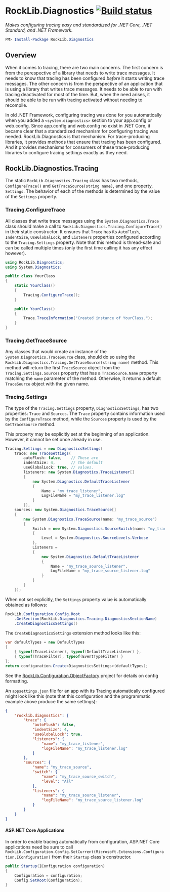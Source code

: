 # RockLib.Diagnostics [![Build status](https://ci.appveyor.com/api/projects/status/k7ojdrc1mwifri96?svg=true)](https://ci.appveyor.com/project/RockLib/rocklib-diagnostics)

*Makes configuring tracing easy and standardized for .NET Core, .NET Standard, and .NET Framework.*

```powershell
PM> Install-Package RockLib.Diagnostics
```

## Overview

When it comes to tracing, there are two main concerns. The first concern is from the perespective of a library that needs to write trace messages. It needs to know that tracing has been configured *before* it starts writing trace messages. The other concern is from the perspective of an application that is using a library that writes trace messages. It needs to be able to run with tracing deactivated for most of the time. But, when the need arises, it should be able to be run with tracing activated without needing to recompile.

In old .NET Framework, configuring tracing was done for you automatically when you added a `<system.diagnostics>` section to your app.config or web.config. Since app.config and web.config no exist in .NET Core, it became clear that a standardized mechanism for configuring tracing was needed. RockLib.Diagnostics is that mechanism. For trace-producing libraries, it provides methods that ensure that tracing has been configured. And it provides mechanisms for consumers of these trace-producing libraries to configure tracing settings exactly as they need.

## RockLib.Diagnostics.Tracing

The static `RockLib.Diagnostics.Tracing` class has two methods, `ConfigureTrace()` and `GetTraceSource(string name)`, and one property, `Settings`. The behavior of each of the methods is determined by the value of the `Settings` property.

### Tracing.ConfigureTrace

All classes that write trace messages using the `System.Diagnostics.Trace` class should make a call to `RockLib.Diagnostics.Tracing.ConfigureTrace()` in their static constructor. It ensures that `Trace` has its `AutoFlush`, `IndentSize`, `UseGlobalLock`, and `Listeners` properties configured according to the `Tracing.Settings` property. Note that this method is thread-safe and can be called multiple times (only the first time calling it has any effect however).

```c#
using RockLib.Diagnostics;
using System.Diagnostics;

public class YourClass
{
    static YourClass()
    {
        Tracing.ConfigureTrace();
    }

    public YourClass()
    {
        Trace.TraceInformation("Created instance of YourClass.");
    }
}
```

### Tracing.GetTraceSource

Any classes that would create an instance of the `System.Diagnostics.TraceSource` class, should do so using the `RockLib.Diagnostics.Tracing.GetTraceSource(string name)` method. This method will return the first `TraceSource` object from the `Tracing.Settings.Sources` property that has a `TraceSource.Name` property matching the `name` parameter of the method. Otherwise, it returns a default `TraceSource` object with the given name.

### Tracing.Settings

The type of the `Tracing.Settings` property, `DiagnosticsSettings`, has two properties: `Trace` and `Sources`. The `Trace` property contains information used by the `ConfigureTrace` method, while the `Sources` property is used by the `GetTraceSource` method.

This property may be explicitly set at the beginning of an application. However, it cannot be set once already in use.

```c#
Tracing.Settings = new DiagnosticsSettings(
    trace: new TraceSettings(
        autoFlush: false,    // These are
        indentSize: 4,       // the default
        useGlobalLock: true, // values.
        listeners: new System.Diagnostics.TraceListener[]
        {
            new System.Diagnostics.DefaultTraceListener
            {
                Name = "my_trace_listener",
                LogFileName = "my_trace_listener.log"
            }
        }),
    sources: new System.Diagnostics.TraceSource[]
    {
        new System.Diagnostics.TraceSource(name: "my_trace_source")
        {
            Switch = new System.Diagnostics.SourceSwitch(name: "my_trace_source_switch")
            {
                Level = System.Diagnostics.SourceLevels.Verbose
            },
            Listeners =
            {
                new System.Diagnostics.DefaultTraceListener
                {
                    Name = "my_trace_source_listener",
                    LogFileName = "my_trace_source_listener.log"
                }
            }
        }
    });
```

When not set explicitly, the `Settings` property value is automatically obtained as follows:

```c#
RockLib.Configuration.Config.Root
    .GetSection(RockLib.Diagnostics.Tracing.DiagnosticsSectionName)
    .CreateDiagnosticsSettings()
```

The `CreateDiagnosticsSettings` extension method looks like this:

```c#
var defaultTypes = new DefaultTypes
{
    { typeof(TraceListener), typeof(DefaultTraceListener) },
    { typeof(TraceFilter), typeof(EventTypeFilter) }
};
return configuration.Create<DiagnosticsSettings>(defaultTypes);
```

See the [RockLib.Configuration.ObjectFactory](https://github.com/RockLib/RockLib.Configuration/tree/develop/RockLib.Configuration.ObjectFactory) project for details on config formatting.

An `appsettings.json` file for an app with its Tracing automatically configured might look like this (note that this configuration and the programmatic example above produce the same settings):

```json
{
    "rocklib.diagnostics": {
        "trace": {
            "autoFlush": false,
            "indentSize": 4,
            "useGlobalLock": true,
            "listeners": {
                "name": "my_trace_listener",
                "logFileName": "my_trace_listener.log"
            }
        },
        "sources": {
            "name": "my_trace_source",
            "switch": {
                "name": "my_trace_source_switch",
                "level": "All"
            },
            "listeners": {
                "name": "my_trace_source_listener",
                "logFileName": "my_trace_source_listener.log"
            }
        }
    }
}

```

#### ASP.NET Core Applications

In order to enable tracing automatically from configuration, ASP.NET Core applications need be sure to call `RockLib.Configuration.Config.SetCurrent(Microsoft.Extensions.Configuration.IConfiguration)` from their `Startup` class's constructor.

```c#
public Startup(IConfiguration configuration)
{
    Configuration = configuration;
    Config.SetRoot(Configuration);
}
```
